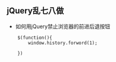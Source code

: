 #

##  jQuery乱七八做

+   如何用jQuery禁止浏览器的前进后退按钮
```
    $(function(){
        window.history.forword(1);
        
    })
```